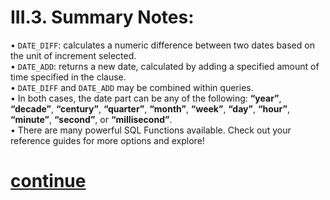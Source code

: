 # III.3. Summary Notes:          
•	`DATE_DIFF`: calculates a numeric difference between two dates based on the unit of increment selected.        
•	`DATE_ADD`: returns a new date, calculated by adding a specified amount of time specified in the clause.           
•	`DATE_DIFF` and `DATE_ADD` may be combined within queries.           
•	In both cases, the date part can be any of the following: **“year”**, **“decade”**, **“century”**, **“quarter”**, **“month”**, **“week”**, **“day”**, **“hour”**, **“minute”**, **“second”**, or **“millisecond”**.          
•	There are many powerful SQL Functions available. Check out your reference guides for more options and explore!

# [continue](https://data.world/classrooms/guide-to-data-analysis-with-sql-part-2/workspace/file?filename=10-SUBQUERIES-INTRO.md)